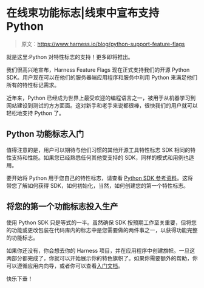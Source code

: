 # 在线束功能标志|线束中宣布支持 Python

> 原文：<https://www.harness.io/blog/python-support-feature-flags>

就是这里:Python 对特性标志的支持！更多即将推出。

我们很高兴地宣布，Harness Feature Flags 现在正式支持我们的开源 Python SDK。用户现在可以在他们的服务器端应用程序和服务中利用 Python 来满足他们所有的特性标记需求。

近年来，Python 已经成为世界上最受欢迎的编程语言之一，被用于从机器学习到网站建设到测试的方方面面。这对新手和老手来说都很棒，很快我们的用户就可以轻松地支持 Python 了。

## Python 功能标志入门

值得注意的是，用户可以期待与他们习惯的其他开源工具特性标志 SDK 相同的特性支持和性能。如果您已经熟悉任何其他受支持的 SDK，同样的模式和用例也适用。

要开始将 Python 用于您自己的特性标志，请查看 [Python SDK 参考资料](https://ngdocs.harness.io/article/hwoxb6x2oe-python-sdk-reference)。这将带您了解如何获得 SDK，如何初始化，当然，如何创建您的第一个特性标志。

## 将您的第一个功能标志投入生产

使用 Python SDK 只是等式的一半。虽然确保 SDK 按预期工作至关重要，但将您的功能或更改包装在代码库内的标志中是您需要做的两件事之一，以获得功能完整的功能标志。

如果你还没有，你会想去你的 Harness 项目，并在应用程序中创建旗帜。一旦这两部分都完成了，你就可以开始展示你的特色旗帜了。如果你需要额外的帮助，你可以遵循应用内向导，或者你可以查看[入门文档](https://ngdocs.harness.io/article/0a2u2ppp8s-getting-started-with-continuous-features)。

快乐下垂！